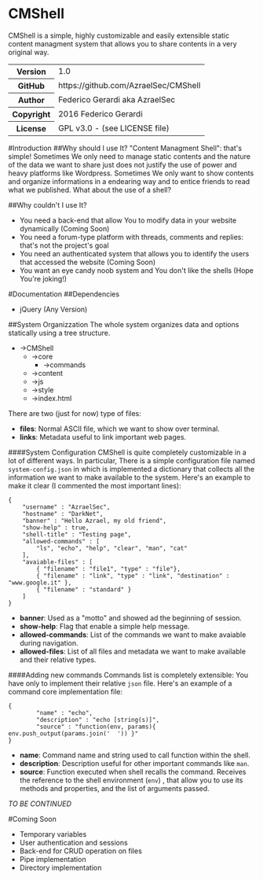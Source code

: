 # CMShell

CMShell is a simple, highly customizable and easily extensible static content managment system
that allows you to share contents in a very original way.

<table>
    <tr>
        <th>Version</th>
        <td>
            1.0
        </td>
    </tr>
    <tr>
        <th>GitHub</th>
        <td>https://github.com/AzraelSec/CMShell</td>
    </tr>
    <tr>
        <th>Author</th>
        <td>Federico Gerardi aka AzraelSec</td>
    </tr>
    <tr>
        <th>Copyright</th>
        <td>2016 Federico Gerardi</td>
    </tr>
    <tr>
        <th>License</th>
        <td>GPL v3.0 - (see LICENSE file)</td>
    </tr>
</table>

#Introduction
##Why should I use It?
"Content Managment Shell": that's simple! Sometimes We only need to manage static contents and the nature
of the data we want to share just does not justify the use of power and heavy platforms like Wordpress.
Sometimes We only want to show contents and organize informations in a endearing way and to entice friends to
read what we published.
What about the use of a shell?

##Why couldn't I use It?
* You need a back-end that allow You to modify data in your website dynamically (Coming Soon)
* You need a forum-type platform with threads, comments and replies: that's not the project's goal
* You need an authenticated system that allows you to identify the users that accessed the website (Coming Soon)
* You want an eye candy noob system and You don't like the shells (Hope You're joking!)

#Documentation
##Dependencies
* jQuery (Any Version)

##System Organizzation
The whole system organizes data and options statically using a tree structure.

* ->CMShell
  * ->core
     * ->commands
  * ->content
  * ->js
  * ->style
  * ->index.html

There are two (just for now) type of files:

* **files**: Normal ASCII file, which we want to show over terminal.  
* **links**: Metadata useful to link important web pages.

####System Configuration
CMShell is quite completely customizable in a lot of different ways. In particular, There is a simple configuration file named `system-config.json` in which is implemented a
dictionary that collects all the information we want to make available to the system.
Here's an example to make it clear (I commented the most important lines):  

    {  
        "username" : "AzraelSec",
        "hostname" : "DarkNet",  
        "banner" : "Hello Azrael, my old friend",  
        "show-help" : true,  
        "shell-title" : "Testing page",    
        "allowed-commands" : [  
            "ls", "echo", "help", "clear", "man", "cat"  
        ],
        "avaiable-files" : [  
            { "filename" : "file1", "type" : "file"},
            { "filename" : "link", "type" : "link", "destination" : "www.google.it" },  
            { "filename" : "standard" }  
        ]
    }

* **banner**: Used as a "motto" and showed ad the beginning of session.
* **show-help**: Flag that enable a simple help message.
* **allowed-commands**: List of the commands we want to make avaiable during navigation.
* **allowed-files**: List of all files and metadata we want to make available and their relative types.

####Adding new commands
Commands list is completely extensible: You have only to implement their relative `json` file.
Here's an example of a command core implementation file:

    {
            "name" : "echo",
            "description" : "echo [string(s)]",
            "source" : "function(env, params){ env.push_output(params.join('  ')) }"
    }

* **name**: Command name and string used to call function within the shell.
* **description**: Description useful for other important commands like `man`.
* **source**: Function executed when shell recalls the command. Receives the reference to the shell environment (`env`)
, that allow you to use its methods and properties, and the list of arguments passed.

*TO BE CONTINUED*

#Coming Soon
* Temporary variables
* User authentication and sessions
* Back-end for CRUD operation on files
* Pipe implementation
* Directory implementation

